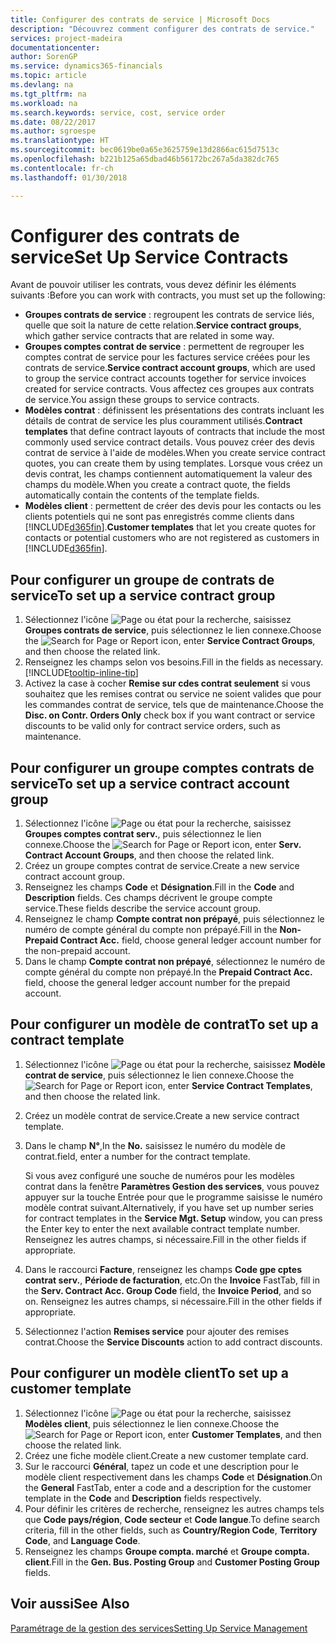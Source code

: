 ```yaml
---
title: Configurer des contrats de service | Microsoft Docs
description: "Découvrez comment configurer des contrats de service."
services: project-madeira
documentationcenter: 
author: SorenGP
ms.service: dynamics365-financials
ms.topic: article
ms.devlang: na
ms.tgt_pltfrm: na
ms.workload: na
ms.search.keywords: service, cost, service order
ms.date: 08/22/2017
ms.author: sgroespe
ms.translationtype: HT
ms.sourcegitcommit: bec0619be0a65e3625759e13d2866ac615d7513c
ms.openlocfilehash: b221b125a65dbad46b56172bc267a5da382dc765
ms.contentlocale: fr-ch
ms.lasthandoff: 01/30/2018

---
```


# <a name="set-up-service-contracts"></a><span data-ttu-id="ec3d4-103">Configurer des contrats de service</span><span class="sxs-lookup"><span data-stu-id="ec3d4-103">Set Up Service Contracts</span></span>
<span data-ttu-id="ec3d4-104">Avant de pouvoir utiliser les contrats, vous devez définir les éléments suivants :</span><span class="sxs-lookup"><span data-stu-id="ec3d4-104">Before you can work with contracts, you must set up the following:</span></span> 

* <span data-ttu-id="ec3d4-105">**Groupes contrats de service** : regroupent les contrats de service liés, quelle que soit la nature de cette relation.</span><span class="sxs-lookup"><span data-stu-id="ec3d4-105">**Service contract groups**, which gather service contracts that are related in some way.</span></span>
* <span data-ttu-id="ec3d4-106">**Groupes comptes contrat de service** : permettent de regrouper les comptes contrat de service pour les factures service créées pour les contrats de service.</span><span class="sxs-lookup"><span data-stu-id="ec3d4-106">**Service contract account groups**, which are used to group the service contract accounts together for service invoices created for service contracts.</span></span> <span data-ttu-id="ec3d4-107">Vous affectez ces groupes aux contrats de service.</span><span class="sxs-lookup"><span data-stu-id="ec3d4-107">You assign these groups to service contracts.</span></span>  
* <span data-ttu-id="ec3d4-108">**Modèles contrat** : définissent les présentations des contrats incluant les détails de contrat de service les plus couramment utilisés.</span><span class="sxs-lookup"><span data-stu-id="ec3d4-108">**Contract templates** that define contract layouts of contracts that include the most commonly used service contract details.</span></span> <span data-ttu-id="ec3d4-109">Vous pouvez créer des devis contrat de service à l'aide de modèles.</span><span class="sxs-lookup"><span data-stu-id="ec3d4-109">When you create service contract quotes, you can create them by using templates.</span></span> <span data-ttu-id="ec3d4-110">Lorsque vous créez un devis contrat, les champs contiennent automatiquement la valeur des champs du modèle.</span><span class="sxs-lookup"><span data-stu-id="ec3d4-110">When you create a contract quote, the fields automatically contain the contents of the template fields.</span></span>
* <span data-ttu-id="ec3d4-111">**Modèles client** : permettent de créer des devis pour les contacts ou les clients potentiels qui ne sont pas enregistrés comme clients dans [!INCLUDE[d365fin](includes/d365fin_md.md)].</span><span class="sxs-lookup"><span data-stu-id="ec3d4-111">**Customer templates** that let you create quotes for contacts or potential customers who are not registered as customers in [!INCLUDE[d365fin](includes/d365fin_md.md)].</span></span>  

## <a name="to-set-up-a-service-contract-group"></a><span data-ttu-id="ec3d4-112">Pour configurer un groupe de contrats de service</span><span class="sxs-lookup"><span data-stu-id="ec3d4-112">To set up a service contract group</span></span>  
1. <span data-ttu-id="ec3d4-113">Sélectionnez l'icône ![Page ou état pour la recherche](media/ui-search/search_small.png "Page ou état pour la recherche"), saisissez **Groupes contrats de service**, puis sélectionnez le lien connexe.</span><span class="sxs-lookup"><span data-stu-id="ec3d4-113">Choose the ![Search for Page or Report](media/ui-search/search_small.png "Search for Page or Report icon") icon, enter **Service Contract Groups**, and then choose the related link.</span></span>  
2. <span data-ttu-id="ec3d4-114">Renseignez les champs selon vos besoins.</span><span class="sxs-lookup"><span data-stu-id="ec3d4-114">Fill in the fields as necessary.</span></span> [!INCLUDE[tooltip-inline-tip](includes/tooltip-inline-tip_md.md)]
3. <span data-ttu-id="ec3d4-115">Activez la case à cocher **Remise sur cdes contrat seulement** si vous souhaitez que les remises contrat ou service ne soient valides que pour les commandes contrat de service, tels que de maintenance.</span><span class="sxs-lookup"><span data-stu-id="ec3d4-115">Choose the **Disc. on Contr. Orders Only** check box if you want contract or service discounts to be valid only for contract service orders, such as maintenance.</span></span>  

## <a name="to-set-up-a-service-contract-account-group"></a><span data-ttu-id="ec3d4-116">Pour configurer un groupe comptes contrats de service</span><span class="sxs-lookup"><span data-stu-id="ec3d4-116">To set up a service contract account group</span></span>  
1. <span data-ttu-id="ec3d4-117">Sélectionnez l'icône ![Page ou état pour la recherche](media/ui-search/search_small.png "Page ou état pour la recherche"), saisissez **Groupes comptes contrat serv.**, puis sélectionnez le lien connexe.</span><span class="sxs-lookup"><span data-stu-id="ec3d4-117">Choose the ![Search for Page or Report](media/ui-search/search_small.png "Search for Page or Report icon") icon, enter **Serv. Contract Account Groups**, and then choose the related link.</span></span>  
2. <span data-ttu-id="ec3d4-118">Créez un groupe comptes contrat de service.</span><span class="sxs-lookup"><span data-stu-id="ec3d4-118">Create a new service contract account group.</span></span>   
3. <span data-ttu-id="ec3d4-119">Renseignez les champs **Code** et **Désignation**.</span><span class="sxs-lookup"><span data-stu-id="ec3d4-119">Fill in the **Code** and **Description** fields.</span></span> <span data-ttu-id="ec3d4-120">Ces champs décrivent le groupe compte service.</span><span class="sxs-lookup"><span data-stu-id="ec3d4-120">These fields describe the service account group.</span></span>  
4. <span data-ttu-id="ec3d4-121">Renseignez le champ **Compte contrat non prépayé**, puis sélectionnez le numéro de compte général du compte non prépayé.</span><span class="sxs-lookup"><span data-stu-id="ec3d4-121">Fill in the **Non-Prepaid Contract Acc.** field, choose general ledger account number for the non-prepaid account.</span></span>  
5. <span data-ttu-id="ec3d4-122">Dans le champ **Compte contrat non prépayé**, sélectionnez le numéro de compte général du compte non prépayé.</span><span class="sxs-lookup"><span data-stu-id="ec3d4-122">In the **Prepaid Contract Acc.** field, choose the general ledger account number for the prepaid account.</span></span>  

## <a name="to-set-up-a-contract-template"></a><span data-ttu-id="ec3d4-123">Pour configurer un modèle de contrat</span><span class="sxs-lookup"><span data-stu-id="ec3d4-123">To set up a contract template</span></span>  
1. <span data-ttu-id="ec3d4-124">Sélectionnez l'icône ![Page ou état pour la recherche](media/ui-search/search_small.png "Page ou état pour la recherche"), saisissez **Modèle contrat de service**, puis sélectionnez le lien connexe.</span><span class="sxs-lookup"><span data-stu-id="ec3d4-124">Choose the ![Search for Page or Report](media/ui-search/search_small.png "Search for Page or Report icon") icon, enter **Service Contract Templates**, and then choose the related link.</span></span>  
2. <span data-ttu-id="ec3d4-125">Créez un modèle contrat de service.</span><span class="sxs-lookup"><span data-stu-id="ec3d4-125">Create a new service contract template.</span></span>  
3. <span data-ttu-id="ec3d4-126">Dans le champ **N°**,</span><span class="sxs-lookup"><span data-stu-id="ec3d4-126">In the **No.**</span></span> <span data-ttu-id="ec3d4-127">saisissez le numéro du modèle de contrat.</span><span class="sxs-lookup"><span data-stu-id="ec3d4-127">field, enter a number for the contract template.</span></span>  
  
     <span data-ttu-id="ec3d4-128">Si vous avez configuré une souche de numéros pour les modèles contrat dans la fenêtre **Paramètres Gestion des services**, vous pouvez appuyer sur la touche Entrée pour que le programme saisisse le numéro modèle contrat suivant.</span><span class="sxs-lookup"><span data-stu-id="ec3d4-128">Alternatively, if you have set up number series for contract templates in the **Service Mgt. Setup** window, you can press the Enter key to enter the next available contract template number.</span></span> <span data-ttu-id="ec3d4-129">Renseignez les autres champs, si nécessaire.</span><span class="sxs-lookup"><span data-stu-id="ec3d4-129">Fill in the other fields if appropriate.</span></span>  
  
4. <span data-ttu-id="ec3d4-130">Dans le raccourci **Facture**, renseignez les champs **Code gpe cptes contrat serv.**, **Période de facturation**, etc.</span><span class="sxs-lookup"><span data-stu-id="ec3d4-130">On the **Invoice** FastTab, fill in the **Serv. Contract Acc. Group Code** field, the **Invoice Period**, and so on.</span></span> <span data-ttu-id="ec3d4-131">Renseignez les autres champs, si nécessaire.</span><span class="sxs-lookup"><span data-stu-id="ec3d4-131">Fill in the other fields if appropriate.</span></span>  
5. <span data-ttu-id="ec3d4-132">Sélectionnez l'action **Remises service** pour ajouter des remises contrat.</span><span class="sxs-lookup"><span data-stu-id="ec3d4-132">Choose the **Service Discounts** action to add contract discounts.</span></span>  

## <a name="to-set-up-a-customer-template"></a><span data-ttu-id="ec3d4-133">Pour configurer un modèle client</span><span class="sxs-lookup"><span data-stu-id="ec3d4-133">To set up a customer template</span></span>  
1. <span data-ttu-id="ec3d4-134">Sélectionnez l'icône ![Page ou état pour la recherche](media/ui-search/search_small.png "Page ou état pour la recherche"), saisissez **Modèles client**, puis sélectionnez le lien connexe.</span><span class="sxs-lookup"><span data-stu-id="ec3d4-134">Choose the ![Search for Page or Report](media/ui-search/search_small.png "Search for Page or Report icon") icon, enter **Customer Templates**, and then choose the related link.</span></span>  
2. <span data-ttu-id="ec3d4-135">Créez une fiche modèle client.</span><span class="sxs-lookup"><span data-stu-id="ec3d4-135">Create a new customer template card.</span></span>  
3. <span data-ttu-id="ec3d4-136">Sur le raccourci **Général**, tapez un code et une description pour le modèle client respectivement dans les champs **Code** et **Désignation**.</span><span class="sxs-lookup"><span data-stu-id="ec3d4-136">On the **General** FastTab, enter a code and a description for the customer template in the **Code** and **Description** fields respectively.</span></span> 
4. <span data-ttu-id="ec3d4-137">Pour définir les critères de recherche, renseignez les autres champs tels que **Code pays/région**, **Code secteur** et **Code langue**.</span><span class="sxs-lookup"><span data-stu-id="ec3d4-137">To define search criteria, fill in the other fields, such as **Country/Region Code**, **Territory Code**, and **Language Code**.</span></span>  
5. <span data-ttu-id="ec3d4-138">Renseignez les champs **Groupe compta. marché** et **Groupe compta. client**.</span><span class="sxs-lookup"><span data-stu-id="ec3d4-138">Fill in the **Gen. Bus. Posting Group** and **Customer Posting Group** fields.</span></span>  

## <a name="see-also"></a><span data-ttu-id="ec3d4-139">Voir aussi</span><span class="sxs-lookup"><span data-stu-id="ec3d4-139">See Also</span></span>
[<span data-ttu-id="ec3d4-140">Paramétrage de la gestion des services</span><span class="sxs-lookup"><span data-stu-id="ec3d4-140">Setting Up Service Management</span></span>](service-setup-service.md)
